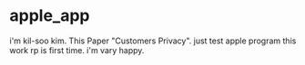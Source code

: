 # apple_app
i'm kil-soo kim.
This Paper "Customers Privacy".
just test apple program
this work rp is first time.
i'm vary happy.
